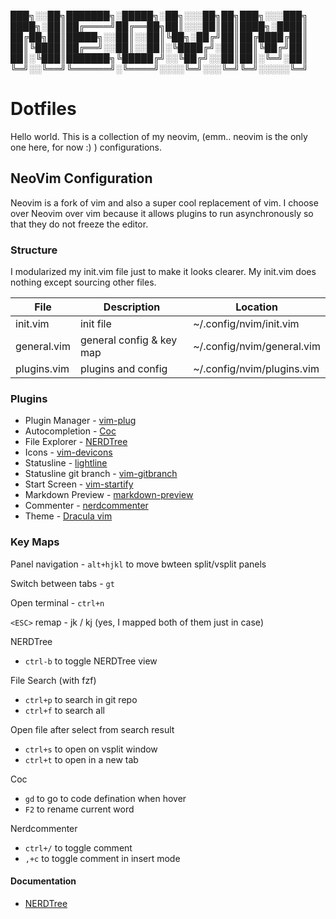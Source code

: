 ███╗░░██╗███████╗░█████╗░██╗░░░██╗██╗███╗░░░███╗
████╗░██║██╔════╝██╔══██╗██║░░░██║██║████╗░████║
██╔██╗██║█████╗░░██║░░██║╚██╗░██╔╝██║██╔████╔██║
██║╚████║██╔══╝░░██║░░██║░╚████╔╝░██║██║╚██╔╝██║
██║░╚███║███████╗╚█████╔╝░░╚██╔╝░░██║██║░╚═╝░██║
╚═╝░░╚══╝╚══════╝░╚════╝░░░░╚═╝░░░╚═╝╚═╝░░░░░╚═╝

# Dotfiles

Hello world. This is a collection of my neovim, (emm.. neovim is the only one here, for now :) ) configurations.

## NeoVim Configuration
Neovim is a fork of vim and also a super cool replacement of vim. I choose over Neovim over vim because it allows plugins to run asynchronously so that they do not freeze the editor. 

### Structure
I modularized my init.vim file just to make it looks clearer. My init.vim does nothing except sourcing other files.

| File             | Description              | Location                   | 
| ---------------- | ------------------------ | -------------------------- |
| init.vim         | init file                | ~/.config/nvim/init.vim    |
| general.vim      | general config & key map | ~/.config/nvim/general.vim |
| plugins.vim      | plugins and config       | ~/.config/nvim/plugins.vim |


### Plugins
* Plugin Manager - [vim-plug]('https://github.com/junegunn/vim-plug')
* Autocompletion - [Coc]('https://github.com/neoclide/coc.nvim')
* File Explorer - [NERDTree]('https://github.com/preservim/nerdtree/blob/master/doc/NERDTree.txt')
* Icons - [vim-devicons]('https://github.com/ryanoasis/vim-devicons')
* Statusline - [lightline]('https://github.com/itchyny/lightline.vim')
* Statusline git branch - [vim-gitbranch]('https://github/itchyny/vim-gitbranch')
* Start Screen - [vim-startify]('https://github.com/mhinz/vim-startify')
* Markdown Preview - [markdown-preview]('https://github.com/iamcco/markdown-preview.nvim')
* Commenter - [nerdcommenter]('https://github.com/preservim/nerdcommenter')
* Theme - [Dracula vim]('https://draculatheme.com/vim')

### Key Maps

Panel navigation - `alt+hjkl` to move bwteen split/vsplit panels

Switch between tabs - `gt`

Open terminal - `ctrl+n`

`<ESC>` remap - jk / kj (yes, I mapped both of them just in case)

NERDTree
* `ctrl-b` to toggle NERDTree view

File Search (with fzf) 
* `ctrl+p` to search in git repo
* `ctrl+f` to search all

Open file after select from search result
* `ctrl+s` to open on vsplit window
* `ctrl+t` to open in a new tab

Coc
* `gd` to go to code defination when hover
* `F2` to rename current word

Nerdcommenter
* `ctrl+/` to toggle comment
* `,+c` to toggle comment in insert mode

#### Documentation
* [NERDTree]('https://github.com/preservim/nerdtree/blob/master/doc/NERDTree.txt')

